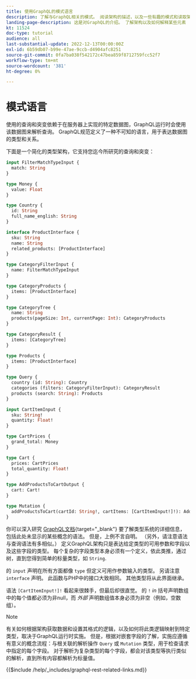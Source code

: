 ```yaml
---
title: 使用GraphQL的模式语言
description: 了解与GraphQL相关的模式。 阅读架构的描述，以及一些有趣的模式和读取架构的方法。
landing-page-description: 这是对GraphQL的介绍。 了解架构以及如何解释某些元素
kt: 11524
doc-type: tutorial
audience: all
last-substantial-update: 2022-12-13T00:00:00Z
exl-id: 6b59db07-b99e-47ae-9ccb-d4904afc8251
source-git-commit: 0fa7ba038f542172c47bea859f8712759fcc52f7
workflow-type: tm+mt
source-wordcount: '381'
ht-degree: 0%

---
```


# 模式语言

使用的查询和突变依赖于在服务器上实现的特定数据图，GraphQL运行时会使用该数据图来解析查询。 GraphQL规范定义了一种不可知的语言，用于表达数据图的类型和关系。

下面是一个简化的类型架构，它支持您迄今所研究的查询和突变：

```graphql
input FilterMatchTypeInput {
  match: String
}

type Money {
  value: Float
}

type Country {
  id: String
  full_name_english: String
}

interface ProductInterface {
  sku: String
  name: String
  related_products: [ProductInterface]
}

type CategoryFilterInput {
  name: FilterMatchTypeInput
}

type CategoryProducts {
  items: [ProductInterface]
}

type CategoryTree {
  name: String
  products(pageSize: Int, currentPage: Int): CategoryProducts
}

type CategoryResult {
  items: [CategoryTree]
}

type Products {
  items: [ProductInterface]
}

type Query {
  country (id: String): Country
  categories (filters: CategoryFilterInput): CategoryResult
  products (search: String): Products
}

input CartItemInput {
  sku: String!
  quantity: Float!
}

type CartPrices {
  grand_total: Money
}

type Cart {
  prices: CartPrices
  total_quantity: Float!
}

type AddProductsToCartOutput {
  cart: Cart!
}

type Mutation {
  addProductsToCart(cartId: String!, cartItems: [CartItemInput!]!): AddProductsToCartOutput
}
```

你可以深入研究 [GraphQL文档](https://graphql.org/learn/schema/){target="_blank"} 要了解类型系统的详细信息，包括此处未显示的某些概念的语法。 但是，上例不言自明。 （另外，请注意语法与查询语法有多相似。） 定义GraphQL架构只是表达给定类型的可用参数和字段以及这些字段的类型。 每个复杂的字段类型本身必须有一个定义，依此类推，通过树，直到您得到简单的标量类型，如 `String`.

的 `input` 声明在所有方面都像 `type` 但定义可用作参数输入的类型。 另请注意 `interface` 声明。 此函数与PHP中的接口大致相同。 其他类型将从此界面继承。

语法 `[CartItemInput!]!` 看起来很棘手，但最后却很直觉。 的 `!` _in_ 括号声明数组中的每个值都必须为非null，而 _外部_ 声明数组值本身必须为非空（例如，空数组）。

>[!NOTE]
>
>有关如何根据架构获取数据和设置其格式的逻辑，以及如何将此类逻辑映射到特定类型，取决于GraphQL运行时实施。 但是，根据对嵌套字段的了解，实施应遵循有意义的概念流程：与根关联的解析操作 `Query` 或 `Mutation` 类型，用于检查请求中指定的每个字段。 对于解析为复杂类型的每个字段，都会对该类型等执行类似的解析，直到所有内容都解析为标量值。

{{$include /help/_includes/graphql-rest-related-links.md}}
